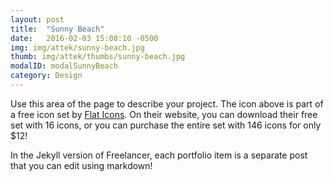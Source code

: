 ```yaml
---
layout: post
title:  "Sunny Beach"
date:   2016-02-03 15:08:10 -0500
img: img/attek/sunny-beach.jpg
thumb: img/attek/thumbs/sunny-beach.jpg
modalID: modalSunnyBeach
category: Design
---
```

Use this area of the page to describe your project. The icon above is part of a free icon set by [Flat Icons][flat-icons-link]. On their website, you can download their free set with 16 icons, or you can purchase the entire set with 146 icons for only $12!

In the Jekyll version of Freelancer, each portfolio item is a separate post that you can edit using markdown!

[flat-icons-link]: https://sellfy.com/p/8Q9P/jV3VZ/
